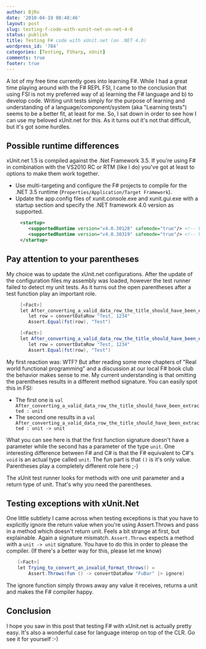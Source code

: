 ```yaml
---
author: BjRo
date: '2010-04-19 08:48:46'
layout: post
slug: testing-f-code-with-xunit-net-on-net-4-0
status: publish
title: Testing F# code with xUnit.net (on .NET 4.0)
wordpress_id: '784'
categories: [Testing, FSharp, xUnit]
comments: true
footer: true
---
```

A lot of my free time currently goes into learning F#. 
While I had a great time playing around with the F# REPL FSI, I came to the conclusion that using FSI is not my 
preferred way of a) learning the F# language and b) to develop code. 
Writing unit tests simply for the purpose of learning and understanding of a language/component/system (aka &quot;Learning tests&quot;) seems to be a better fit, 
at least for me. So, I sat down in order to see how I can use my beloved xUnit.net for this. 
As it turns out it's not that difficult, but it's got some hurdles. 

Possible runtime differences
----------------------------
xUnit.net 1.5 is compiled against the .Net Framework 3.5. If you're using F# in combination with the VS2010 RC or 
RTM (like I do) you've got at least to options to make them work together. 

- Use multi-targeting and configure the F# projects to compile for the .NET 3.5 runtime  (`Properties/Application/Target Framework`). 
- Update the app.config files of xunit.console.exe and xunit.gui.exe with a startup section and specify the .NET framework 4.0 version as supported.

``` xml Update the app config
     <startup>
    	<supportedRuntime version="v4.0.30128" safemode="true"/> <!-- VS2010 RC -->
    	<supportedRuntime version="v4.0.30319" safemode="true"/> <!-- VS2010 RTM -->
     </startup>
```

Pay attention to your parentheses
----------------------------------
My choice was to update the xUnit.net configurations. After the update of the configuration files my assembly was loaded, 
however the test runner failed to detect my unit tests. As it turns out the open parentheses after a test function play an important role.

```csharp
     [<Fact>]
     let After_converting_a_valid_data_row_the_title_should_have_been_extracted = //This compiles, but the test doesn't show up in the test runner.
        let row = convertDataRow "Test, 1234"
        Assert.Equal(fst(row), "Test")

     [<Fact>]
     let After_converting_a_valid_data_row_the_title_should_have_been_extracted() = //This will work fine
        let row = convertDataRow "Test, 1234"
        Assert.Equal(fst(row), "Test")
```

My first reaction was: WTF? But after reading some more chapters of &quot;Real world functional programming&quot; and a discussion at our 
local F# book club the behavior makes sense to me. My current understanding is that omitting the parentheses results in a different method signature. 
You can easily spot this in FSI:

- The first one is `val After_converting_a_valid_data_row_the_title_should_have_been_extracted : unit`
- The second one results in a `val After_converting_a_valid_data_row_the_title_should_have_been_extracted : unit -> unit` 

What you can see here is that the first function signature doesn't have a parameter while the second has a parameter of the type `unit`. 
One interesting difference between F# and C# is that the F# equivalent to C#'s `void` is an actual type called `unit`. 
The fun part is that `()` is it's only value. Parentheses play a completely different role here ;-) 

The xUnit test runner looks for methods with one unit parameter and a return type of unit. 
That's why you need the parentheses.

Testing exceptions with xUnit.Net
----------------------------------
One little subtlety I came across when testing exceptions is that you have to explicitly ignore the return value 
when you're using Assert.Throws and pass in a method which doesn't return unit. Feels a bit strange at first, but explainable. 
Again a signature mismatch. `Assert.Throws` expects a method with a `unit -> unit` signature. 
You have to do this in order to please the compiler. (If there's a better way for this, please let me know) 

``` csharp
    [<Fact>]
    let Trying_to_convert_an_invalid_format_throws() = 
        Assert.Throws(fun () -> convertDataRow "FuBar" |> ignore)
```

The ignore function simply throws away any value it receives, returns a unit and makes the F# compiler happy.

Conclusion
------------------------------
I hope you saw in this post that testing F# with xUnit.net is actually pretty easy. 
It's also a wonderful case for language interop on top of the CLR. Go see it for yourself :-)
